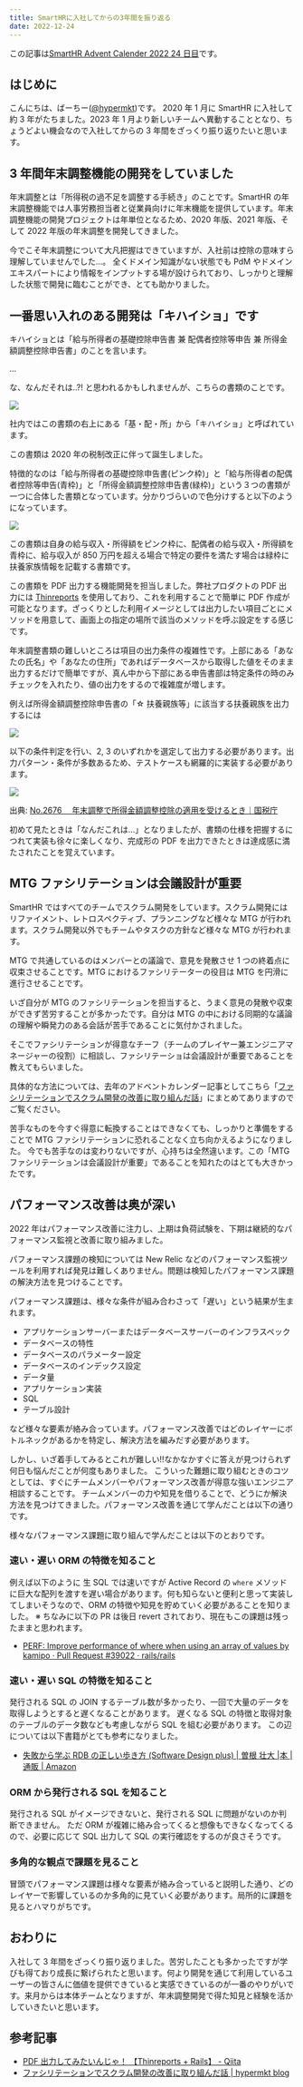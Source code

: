 ```yaml
---
title: SmartHRに入社してからの3年間を振り返る
date: 2022-12-24
---
```


この記事は[SmartHR Advent Calender 2022 24 日目](https://qiita.com/advent-calendar/2022/smarthr)です。

## はじめに

こんにちは、ばーちー([@hypermkt](https://twitter.com/hypermkt))です。
2020 年 1 月に SmartHR に入社して約 3 年がたちました。2023 年 1 月より新しいチームへ異動することとなり、ちょうどよい機会なので入社してからの 3 年間をざっくり振り返りたいと思います。

## 3 年間年末調整機能の開発をしていました

年末調整とは「所得税の過不足を調整する手続き」のことです。SmartHR の年末調整機能では人事労務担当者と従業員向けに年末機能を提供しています。年末調整機能の開発プロジェクトは年単位となるため、2020 年版、2021 年版、そして 2022 年版の年末調整を開発してきました。

今でこそ年末調整について大凡把握はできていますが、入社前は控除の意味すら理解していませんでした...。
全くドメイン知識がない状態でも PdM やドメインエキスパートにより情報をインプットする場が設けられており、しっかりと理解した状態で開発に臨むことができ、とても助かりました。

## 一番思い入れのある開発は「キハイショ」です

キハイショとは「給与所得者の基礎控除申告書 兼 配偶者控除等申告 兼 所得金額調整控除申告書」のことを言います。

...

な、なんだそれは..?! と思われるかもしれませんが、こちらの書類のことです。

![](/images/blog/2022/2022-12-24-smarthr-3-years/kihaisho001.png)

社内ではこの書類の右上にある「基・配・所」から「キハイショ」と呼ばれています。

この書類は 2020 年の税制改正に伴って誕生しました。

特徴的なのは「給与所得者の基礎控除申告書(ピンク枠)」と「給与所得者の配偶者控除等申告(青枠)」と「所得金額調整控除申告書(緑枠)」という３つの書類が一つに合体した書類となっています。分かりづらいので色分けすると以下のようになっています。

![](/images/blog/2022/2022-12-24-smarthr-3-years/kihaisho002.png)

この書類は自身の給与収入・所得額をピンク枠に、配偶者の給与収入・所得額を青枠に、給与収入が 850 万円を超える場合で特定の要件を満たす場合は緑枠に扶養家族情報を記載する書類です。

この書類を PDF 出力する機能開発を担当しました。弊社プロダクトの PDF 出力には [Thinreports](https://www.thinreports.org/) を使用しており、これを利用することで簡単に PDF 作成が可能となります。ざっくりとした利用イメージとしては出力したい項目ごとにメソッドを用意して、画面上の指定の場所で該当のメソッドを呼ぶ設定をする感じです。

年末調整書類の難しいところは項目の出力条件の複雑性です。上部にある「あなたの氏名」や「あなたの住所」であればデータベースから取得した値をそのまま出力するだけで簡単ですが、真ん中から下部にある申告書部は特定条件の時のみチェックを入れたり、値の出力をするので複雑度が増します。

例えば所得金額調整控除申告書の「☆ 扶養親族等」に該当する扶養親族を出力するには

![](/images/blog/2022/2022-12-24-smarthr-3-years/kihaisho003.png)

以下の条件判定を行い、2, 3 のいずれかを選定して出力する必要があります。出力パターン・条件が多数あるため、テストケースも網羅的に実装する必要があります。

![](/images/blog/2022/2022-12-24-smarthr-3-years/kihaisho004.png)

<p>出典: <a href="https://www.nta.go.jp/taxes/shiraberu/taxanswer/gensen/2676.htm" target="_blank">No.2676  年末調整で所得金額調整控除の適用を受けるとき｜国税庁</a></p>

初めて見たときは「なんだこれは...」となりましたが、書類の仕様を把握するにつれて実装も徐々に楽しくなり、完成形の PDF を出力できたときは達成感に満たされたことを覚えています。

## MTG ファシリテーションは会議設計が重要

SmartHR ではすべてのチームでスクラム開発をしています。スクラム開発にはリファイメント、レトロスペクティブ、プランニングなど様々な MTG が行われます。スクラム開発以外でもチームやタスクの方針など様々な MTG が行われます。

MTG で共通しているのはメンバーとの議論で、意見を発散させ 1 つの終着点に収束させることです。MTG におけるファシリテーターの役目は MTG を円滑に進行させることです。

いざ自分が MTG のファシリテーションを担当すると、うまく意見の発散や収束ができず苦労することが多かったです。自分は MTG の中における同期的な議論の理解や瞬発力のある会話が苦手であることに気付かされました。

そこでファシリテーションが得意なチーフ（チームのプレイヤー兼エンジニアマネージャーの役割）に相談し、ファシリテーショは会議設計が重要であることを教えてもらいました。

具体的な方法については、去年のアドベントカレンダー記事としてこちら「[ファシリテーションでスクラム開発の改善に取り組んだ話](https://blog.hypermkt.jp/2021/2021-12-12-improving-scrum-development-through-facilitation/)」にまとめてありますのでご覧ください。

苦手なものを今すぐ得意に転換することはできなくても、しっかりと準備をすることで MTG ファシリテーションに恐れることなく立ち向かえるようになりました。
今でも苦手なのは変わりないですが、心持ちは全然違います。この「MTG ファシリテーションは会議設計が重要」であることを知れたのはとても大きかったです。

## パフォーマンス改善は奥が深い

2022 年はパフォーマンス改善に注力し、上期は負荷試験を、下期は継続的なパフォーマンス監視と改善に取り組みました。

パフォーマンス課題の検知については New Relic などのパフォーマンス監視ツールを利用すれば発見は難しくありません。問題は検知したパフォーマンス課題の解決方法を見つけることです。

パフォーマンス課題は、様々な条件が組み合わさって「遅い」という結果が生まれます。

- アプリケーションサーバーまたはデータベースサーバーのインフラスペック
- データベースの特性
- データベースのパラメーター設定
- データベースのインデックス設定
- データ量
- アプリケーション実装
- SQL
- テーブル設計

など様々な要素が絡み合っています。パフォーマンス改善ではどのレイヤーにボトルネックがあるかを特定し、解決方法を編みだす必要があります。

しかし、いざ着手してみるとこれが難しい!!なかなかすぐに答えが見つけられず何日も悩んだことが何度もありました。
こういった難題に取り組むときのコツとしては、すぐにチームメンバーやパフォーマンス改善が得意な強いエンジニア相談することです。
チームメンバーの力や知見を借りることで、どうにか解決方法を見つけてきました。パフォーマンス改善を通じて学んだことは以下の通りです。

様々なパフォーマンス課題に取り組んで学んだことは以下のとおりです。

### 速い・遅い ORM の特徴を知ること

例えば以下のように 生 SQL では速いですが Active Record の `where` メソッドに巨大な配列を渡すを遅い場合があります。何も知らないと便利と思って実装してしまいそうなので、ORM の特徴や知見を貯めていく必要があることを知りました。
※ ちなみに以下の PR は後日 revert されており、現在もこの課題は残ったままと思われます。

- [PERF: Improve performance of where when using an array of values by kamipo · Pull Request \#39022 · rails/rails](https://github.com/rails/rails/pull/39022)

### 速い・遅い SQL の特徴を知ること

発行される SQL の JOIN するテーブル数が多かったり、一回で大量のデータを取得しようとすると遅くなることがあります。
遅くなる SQL の特徴と取得対象のテーブルのデータ数なども考慮しながら SQL を組む必要があります。
この辺については以下書籍がとても参考になりました。

- [失敗から学ぶ RDB の正しい歩き方 \(Software Design plus\) \| 曽根 壮大 \|本 \| 通販 \| Amazon](https://www.amazon.co.jp/dp/4297104083)

### ORM から発行される SQL を知ること

発行される SQL がイメージできないと、発行される SQL に問題がないのか判断できません。
ただ ORM が複雑に絡み合ってくると想像もできなくなってくるので、必要に応じて SQL 出力して SQL の実行確認をするのが良さそうです。

### 多角的な観点で課題を見ること

冒頭でパフォーマンス課題は様々な要素が絡み合っていると説明した通り、どのレイヤーで影響しているのか多角的に見ていく必要があります。局所的に課題を見るとハマりがちです。

## おわりに

入社して 3 年間をざっくり振り返りました。苦労したことも多かったですが学びも得ており成長に繋げられたと思います。何より開発を通じて利用しているユーザーの皆さんに価値を提供できていると実感できているのが一番のやりがいです。来月からは本体チームとなりますが、年末調整開発で得た知見と経験を活かしていきたいと思います。

## 参考記事

- [PDF 出力してみたいんじゃ！ 【Thinreports \+ Rails】 \- Qiita](https://qiita.com/kodera123/items/372d78eb450be5653c96)
- [ファシリテーションでスクラム開発の改善に取り組んだ話 \| hypermkt blog](https://blog.hypermkt.jp/2021/2021-12-12-improving-scrum-development-through-facilitation/)

